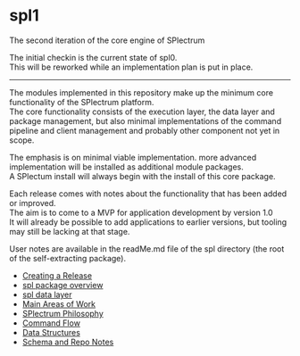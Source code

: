 # spl1

The second iteration of the core engine of SPlectrum 

The initial checkin is the current state of spl0.  
This will be reworked while an implementation plan is put in place.

---

The modules implemented in this repository make up the minimum core functionality of the SPlectrum platform.  
The core functionality consists of the execution layer, the data layer and package management,
but also minimal implementations of the command pipeline and client management and probably other component not yet in scope.  

The emphasis is on minimal viable implementation. more advanced implementation will be installed as additional module packages.  
A SPlectum install will always begin with the install of this core package.

Each release comes with notes about the functionality that has been added or improved.  
The aim is to come to a MVP for application development by version 1.0  
It will already be possible to add applications to earlier versions, but tooling may still be lacking at that stage.

User notes are available in the readMe.md file of the spl directory (the root of the self-extracting package).

 - [Creating a Release](./docs/creating-a-release.md)
 - [spl package overview](./docs/spl-package-overview.md)
 - [spl data layer](./docs/spl-data-layer.md)
 - [Main Areas of Work](./docs/main-areas-of-work.md)
 - [SPlectrum Philosophy](./docs/spl-node-philosophy.md)
 - [Command Flow](./docs/command-flow.md)
 - [Data Structures](./docs/data-structures.md)
 - [Schema and Repo Notes](./docs/schema-and-repo-notes.md)
